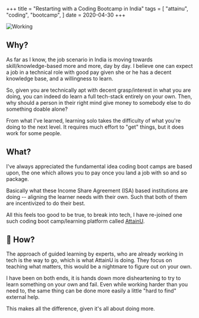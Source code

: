 +++
title = "Restarting with a Coding Bootcamp in India"
tags = [
    "attainu",
    "coding",
    "bootcamp",
]
date = 2020-04-30
+++

![Working](https://source.unsplash.com/600x400/?code,work "Working")
## Why?
As far as I know, the job scenario in India is moving towards skill/knowledge-based more and more, day by day. I believe one can expect a job in a technical role with good pay given she or he has a decent knowledge base, and a willingness to learn.

So, given you are technically apt with decent grasp/interest in what you are doing, you can indeed do learn a full tech-stack entirely on your own. Then, why should a person in their right mind give money to somebody else to do something doable alone?

From what I've learned, learning solo takes the difficulty of what you're doing to the next level. It requires much effort to "get" things, but it does work for some people. 

## What? 
I've always appreciated the fundamental idea coding boot camps are based upon, the one which allows you to pay once you land a job with so and so package.

Basically what these Income Share Agreement (ISA) based institutions are doing -- aligning the learner needs with their own. Such that both of them are incentivized to do their best.

All this feels too good to be true, to break into tech, I have re-joined one such coding boot camp/learning platform called [AttainU](attainu.com). 

## 🚀 How?

The approach of guided learning by experts, who are already working in tech is the way to go, which is what AttainU is doing. They focus on teaching what matters, this would be a nightmare to figure out on your own.

I have been on both ends, it is hands down more disheartening to try to learn something on your own and fail. Even while working harder than you need to, the same thing can be done more easily a little "hard to find" external help. 

This makes all the difference, given it's all about doing more. 